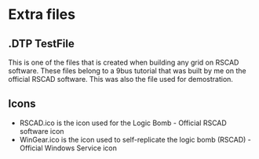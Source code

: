 # Extra files

## .DTP TestFile
This is one of the files that is created when building any grid on RSCAD software. These files belong to a 9bus tutorial that was built by me on the official RSCAD software. This was also the file used for demostration.

## Icons
- RSCAD.ico is the icon used for the Logic Bomb - Official RSCAD software icon
- WinGear.ico is the icon used to self-replicate the logic bomb (RSCAD) - Official Windows Service icon
